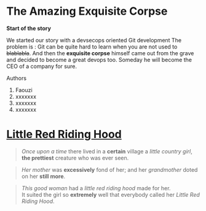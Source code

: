 # The Amazing Exquisite Corpse

**Start of the story**

We started our story with a devsecops oriented Git development
The problem is : Git can be quite hard to learn when you are not used to ~~blablabla~~.
And then the **exquisite corpse** himself came out from the grave and decided to become a great devops too. Someday he will become the CEO of a company for sure.

Authors
1. Faouzi
2. xxxxxxx
3. xxxxxxx
4. xxxxxxx
# [Little Red Riding Hood](https://sites.pitt.edu/~dash/type0333.html)

> *Once upon a time* there lived in a **certain** village a *little country girl*, **the prettiest** creature who was ever seen.

> *Her mother* was **excessively** fond of her; and her *grandmother* doted on her **still more**.

> *This good woman* had a *little red riding hood* made for her.  
 It suited the girl so **extremely** well that everybody called her *Little Red Riding Hood*. 
